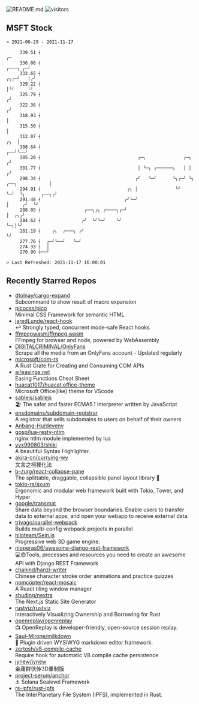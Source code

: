 ![README.md](https://github.com/Gerhut/Gerhut/workflows/README.md/badge.svg)
![visitors](https://visitors.vercel.app/Gerhut/Gerhut?token=8cf69d1f6813d272ef062726b6070c9be4ff72038cfe5a7ded7384a8da65d866)

## MSFT Stock

```
> 2021-06-29 - 2021-11-17

     339.51 ┤                                                                                                 ╭─ 
     336.08 ┤                                                                                         ╭───╮ ╭─╯  
     332.65 ┤                                                                                     ╭╮╭─╯   │╭╯    
     329.22 ┤                                                                                     │╰╯     ╰╯     
     325.79 ┤                                                                                    ╭╯              
     322.36 ┤                                                                                   ╭╯               
     318.93 ┤                                                                                   │                
     315.50 ┤                                                                                   │                
     312.07 ┤                                                                               ╭╮  │                
     308.64 ┤                                                                            ╭──╯╰──╯                
     305.20 ┤                                    ╭─╮              ╭─╮                   ╭╯                       
     301.77 ┤                                    │ ╰─╮ ╭──────╮   │ │                  ╭╯                        
     298.34 ┤                                   ╭╯   ╰─╯      ╰╮╭─╯ ╰╮ ╭──╮            │                         
     294.91 ┤                                ╭╮ │              ╰╯    ╰─╯  ╰╮      ╭──╮╭╯                         
     291.48 ┤                               ╭╯╰─╯                          │     ╭╯  ╰╯                          
     288.05 ┤                ╭──╮╭╮ ╭────╮╭─╯                              │  ╭╮╭╯                               
     284.62 ┤               ╭╯  ╰╯╰─╯    ╰╯                                ╰─╮│╰╯                                
     281.19 ┤    ╭╮  ╭───╮ ╭╯                                                ╰╯                                  
     277.76 ┤  ╭─╯╰──╯   ╰─╯                                                                                     
     274.33 ┤  │                                                                                                 
     270.90 ┼──╯                                                                                                 

> Last Refreshed: 2021-11-17 16:00:01
```

## Recently Starred Repos

- [dtolnay/cargo-expand](https://github.com/dtolnay/cargo-expand)  
  Subcommand to show result of macro expansion
- [picocss/pico](https://github.com/picocss/pico)  
  Minimal CSS Framework for semantic HTML
- [jaredLunde/react-hook](https://github.com/jaredLunde/react-hook)  
  ↩ Strongly typed, concurrent mode-safe React hooks
- [ffmpegwasm/ffmpeg.wasm](https://github.com/ffmpegwasm/ffmpeg.wasm)  
  FFmpeg for browser and node, powered by WebAssembly
- [DIGITALCRIMINAL/OnlyFans](https://github.com/DIGITALCRIMINAL/OnlyFans)  
  Scrape all the media from an OnlyFans account - Updated regularly
- [microsoft/com-rs](https://github.com/microsoft/com-rs)  
  A Rust Crate for Creating and Consuming COM APIs
- [ai/easings.net](https://github.com/ai/easings.net)  
  Easing Functions Cheat Sheet
- [huacat1017/huacat.office-theme](https://github.com/huacat1017/huacat.office-theme)  
  Microsoft Office(like) theme for VScode
- [sablejs/sablejs](https://github.com/sablejs/sablejs)  
  🏖️ The safer and faster ECMA5.1 interpreter written by JavaScript
- [ensdomains/subdomain-registrar](https://github.com/ensdomains/subdomain-registrar)  
  A registrar that sells subdomains to users on behalf of their owners
- [Anbang-Hu/devenv](https://github.com/Anbang-Hu/devenv)  
- [gosp/lua-resty-ntlm](https://github.com/gosp/lua-resty-ntlm)  
  nginx ntlm module implemented by lua
- [yyx990803/shiki](https://github.com/yyx990803/shiki)  
  A beautiful Syntax Highlighter.
- [akira-cn/currying-wy](https://github.com/akira-cn/currying-wy)  
  文言之柯裡化法
- [b-zurg/react-collapse-pane](https://github.com/b-zurg/react-collapse-pane)  
  The splittable, draggable, collapsible panel layout library 🎉
- [tokio-rs/axum](https://github.com/tokio-rs/axum)  
  Ergonomic and modular web framework built with Tokio, Tower, and Hyper
- [google/transmat](https://github.com/google/transmat)  
  Share data beyond the browser boundaries. Enable users to transfer data to external apps, and open your webapp to receive external data.
- [trivago/parallel-webpack](https://github.com/trivago/parallel-webpack)  
  Builds multi-config webpack projects in parallel
- [hiloteam/Sein.js](https://github.com/hiloteam/Sein.js)  
  Progressive web 3D game engine.
- [nioperas06/awesome-django-rest-framework](https://github.com/nioperas06/awesome-django-rest-framework)  
   💻😍Tools, processes and resources you need to create an awesome API with Django REST Framework
- [chanind/hanzi-writer](https://github.com/chanind/hanzi-writer)  
  Chinese character stroke order animations and practice quizzes
- [nomcopter/react-mosaic](https://github.com/nomcopter/react-mosaic)  
  A React tiling window manager
- [shuding/nextra](https://github.com/shuding/nextra)  
  The Next.js Static Site Generator
- [rustviz/rustviz](https://github.com/rustviz/rustviz)  
  Interactively Visualizing Ownership and Borrowing for Rust
- [openreplay/openreplay](https://github.com/openreplay/openreplay)  
  :tv: OpenReplay is developer-friendly, open-source session replay.
- [Saul-Mirone/milkdown](https://github.com/Saul-Mirone/milkdown)  
  🍼 Plugin driven WYSIWYG  markdown editor framework.
- [zertosh/v8-compile-cache](https://github.com/zertosh/v8-compile-cache)  
  Require hook for automatic V8 compile cache persistence
- [jynew/jynew](https://github.com/jynew/jynew)  
  金庸群侠传3D重制版
- [project-serum/anchor](https://github.com/project-serum/anchor)  
  ⚓ Solana Sealevel Framework
- [rs-ipfs/rust-ipfs](https://github.com/rs-ipfs/rust-ipfs)  
  The InterPlanetary File System (IPFS), implemented in Rust.
